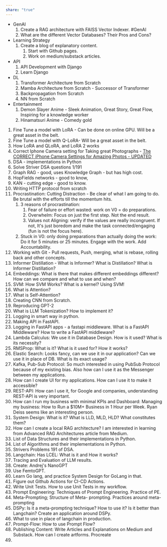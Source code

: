 ```yaml
---
share: "true"
---
```

- GenAI
	1. Create a RAG architecture with FAISS Vector Indexer. #GenAI
	2. What are the different Vector Databases? Their Pros and Cons? 
- Learning Strategy 
	1. Create a blog of explanatory content.
		1. Start with Github pages.
		2. Work on medium/substack articles.
- API 
	1. API Development with Django
	1. Learn Django
- DL
	1. Transformer Architecture from Scratch
	2. Mamba Architecture from Scratch - Successor of Transformer
	3. Backpropagation from Scratch
	4. NN from Scratch
- Entertainment
	1. Demon Slayer Anime - Sleek Animation, Great Story, Great Flow, Inspiring for a knowledge worker
	2. Hinamatsuri Anime - Comedy gold
1. Fine Tune a model with LoRA - Can be done on online GPU. Will be a great asset in the belt.
2. Fine Tune a model with Q-LoRA- Will be a great asset in the belt.
3. How LoRA and QLoRA, and LoRA 2 works
4. Correct Iphone Camera setting for Taking great Photographs - [The CORRECT iPhone Camera Settings for Amazing Photos - UPDATED](https://www.youtube.com/watch?v=EGXC7_AZcoU)
5. DSA - implementations in Python
6. Solve Striver DSA questions 1/191
7. Graph RAG - good, uses Knowledge Graph - but has high cost.
8. HopFields networks - good to know,
9. KAN - cutting edge - good to know.
10. Writing HTTP protocol from scratch
11. Procrastination: Cutting Distraction - Be clear of what I am going to do. Be brutal with the efforts till the momentum hits.
	1. 3 reasons of procrastination:
		1. Fear of failure or effort wasted: work on V0 = do preparations.
		2. Overwhelm: Focus on just the first step. Not the end result.
		3. Values not Aligning: verify if the values are really incongruent. If not, It's just boredom and make the task connected/engaging (fun is not the focus here).
	3. Stuck in V0: only doing preparations than actually doing the work: Do it for 5 minutes or 25 minutes. Engage with the work. Add Accountability.
12. Working with Git - Pull requests, Push, merging, what is rebase, rolling back and other concepts.
13. Informer Distillation - What is Informer? What is Distillation? What is Informer Distillation?
14. Embeddings: What is there that makes different embeddings different? How can we compare and what to use and when?
15. SVM: How SVM Works? What is a kernel? Using SVM!
16. What is Attention?
17. What is Self-Attention?
18. Creating CNN from Scratch.
19. Reproducing GPT-2
20. What is LLM Tokenization? How to implement it?
21. Logging in smart way in python.
22. Making API in FastAPI.
23. Logging in FastAPI apps - a fastapi middleware. What is a FastAPI Middleware? How to write a FastAPI middleware?
24. Lambda Calculus: We use it in Database Design. How is it used? What is its necessity?
25. RMSProp: What is it? What is it used for? How it works?
26. Elastic Search: Looks fancy, can we use it in our application? Can we use it in place of DB. What is its exact usage?
27. Kafka, Pub-Sub Protocol: So much interested in using PubSub Protocol because of my existing bias. Also how can I use it as the Messenger between my applications.
28. How can I create UI for my applications. How can I use it to make it accessible?
29. REST-API: How can I use it, for Google and companies, understanding REST-API is very important.
30. How can I run my business with minimal KPIs and Dashboard: Managing my business: How to Run a $10M+ Business in 1 Hour per Week. Ryan Deiss seems like an interesting person.
31. System Design: What is it? What is LLD, MLD, HLD? What constitutes them?
32. How can I create a local RAG architecture? I am interested in learning from Advanced RAG Architectures article from Medium.
33. List of Data Structures and their implementations in Python.
34. List of Algorithms and their implementations in Python.
35. Strivers Problems 191 of DSA.
36. Langchain: Has LCEL: What is it and How it works?
37. Tracing and Evaluation of LLM results.
38. Create: Andrej's NanoGPT
39. Use FemtoGPT.
40. Learn Go lang, and practice System Design for GoLang in that.
41. Figure out Github Actions for CI-CD Actions.
42. Write Unit Tests. How to use Unit Tests in my workflow.
43. Prompt Engineering: Techniques of Prompt Engineering. Practice of PE.
44. Meta-Prompting; Structure of Meta- prompting. Practices around meta-prompting
45. DSPy: Is it a meta-prompting technique? How to use it? Is it better than Langchain? Create an application around DSPy.
46. What to use in place of langchain in production.
47. Prompt-Flow: How to use Prompt Flow?
48. Publishing Content: Write Articles and Explanations on Medium and Substack. How can I create artforms. Procreate
49. 